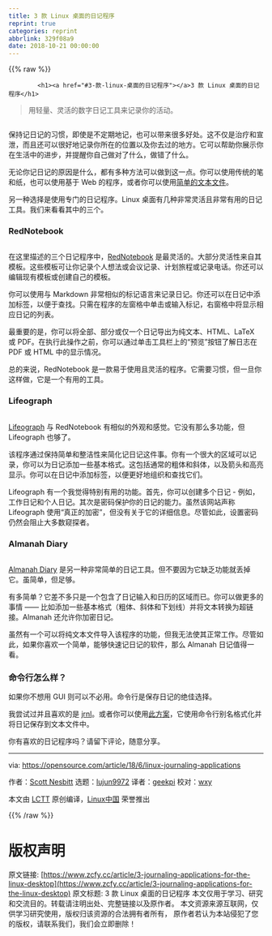 ```yaml
---
title: 3 款 Linux 桌面的日记程序
reprint: true
categories: reprint
abbrlink: 329f08a9
date: 2018-10-21 00:00:00
---
```


{{% raw %}}

            <h1><a href="#3-款-linux-桌面的日记程序"></a>3 款 Linux 桌面的日记程序</h1>
<blockquote>
<p>用轻量、灵活的数字日记工具来记录你的活动。</p>
</blockquote>
<p><a href="https://camo.githubusercontent.com/f1e1f0c59853c7eea24ad01305027fb95867b9b1/68747470733a2f2f6f70656e736f757263652e636f6d2f73697465732f64656661756c742f66696c65732f7374796c65732f696d6167652d66756c6c2d73697a652f7075626c69632f6c6561642d696d616765732f6465736b5f636c6f636b5f6a6f625f776f726b2e6a70673f69746f6b3d4e6a346675686c36"><img src="https://p0.ssl.qhimg.com/t01906a36101ea9b570.jpg" alt=""></a></p>
<p>保持记日记的习惯，即使是不定期地记，也可以带来很多好处。这不仅是治疗和宣泄，而且还可以很好地记录你所在的位置以及你去过的地方。它可以帮助你展示你在生活中的进步，并提醒你自己做对了什么，做错了什么。</p>
<p>无论你记日记的原因是什么，都有多种方法可以做到这一点。你可以使用传统的笔和纸，也可以使用基于 Web 的程序，或者你可以使用<a href="https://plaintextproject.online/2017/07/19/journal.html">简单的文本文件</a>。</p>
<p>另一种选择是使用专门的日记程序。Linux 桌面有几种非常灵活且非常有用的日记工具。我们来看看其中的三个。</p>
<h3><a href="#rednotebook"></a>RedNotebook</h3>
<p><a href="https://camo.githubusercontent.com/9f7d0448ca04e905e3958fe2d924d8e976156cd6/68747470733a2f2f6f70656e736f757263652e636f6d2f73697465732f64656661756c742f66696c65732f75706c6f6164732f7265642d6e6f7465626f6f6b2e706e67"><img src="https://p0.ssl.qhimg.com/t01c325810d32f8282d.png" alt=""></a></p>
<p>在这里描述的三个日记程序中，<a href="http://rednotebook.sourceforge.net">RedNotebook</a> 是最灵活的。大部分灵活性来自其模板。这些模板可让你记录个人想法或会议记录、计划旅程或记录电话。你还可以编辑现有模板或创建自己的模板。</p>
<p>你可以使用与 Markdown 非常相似的标记语言来记录日记。你还可以在日记中添加标签，以便于查找。只需在程序的左窗格中单击或输入标记，右窗格中将显示相应日记的列表。</p>
<p>最重要的是，你可以将全部、部分或仅一个日记导出为纯文本、HTML、LaTeX 或 PDF。在执行此操作之前，你可以通过单击工具栏上的“预览”按钮了解日志在 PDF 或 HTML 中的显示情况。</p>
<p>总的来说，RedNotebook 是一款易于使用且灵活的程序。它需要习惯，但一旦你这样做，它是一个有用的工具。</p>
<h3><a href="#lifeograph"></a>Lifeograph</h3>
<p><a href="https://camo.githubusercontent.com/e084069e86816c55c222826214c9e247bce95fb2/68747470733a2f2f6f70656e736f757263652e636f6d2f73697465732f64656661756c742f66696c65732f75706c6f6164732f6c6966656f67726170682e706e67"><img src="https://p0.ssl.qhimg.com/t01462f6c9874f81b1c.png" alt=""></a></p>
<p><a href="http://lifeograph.sourceforge.net/wiki/Main_Page">Lifeograph</a> 与 RedNotebook 有相似的外观和感觉。它没有那么多功能，但 Lifeograph 也够了。</p>
<p>该程序通过保持简单和整洁性来简化记日记这件事。你有一个很大的区域可以记录，你可以为日记添加一些基本格式。这包括通常的粗体和斜体，以及箭头和高亮显示。你可以在日记中添加标签，以便更好地组织和查找它们。</p>
<p>Lifeograph 有一个我觉得特别有用的功能。首先，你可以创建多个日记 - 例如，工作日记和个人日记。其次是密码保护你的日记的能力。虽然该网站声称 Lifeograph 使用“真正的加密”，但没有关于它的详细信息。尽管如此，设置密码仍然会阻止大多数窥探者。</p>
<h3><a href="#almanah-diary"></a>Almanah Diary</h3>
<p><a href="https://camo.githubusercontent.com/c4b32ebf2fc3a79fd96581ffa179a9ea745391df/68747470733a2f2f6f70656e736f757263652e636f6d2f73697465732f64656661756c742f66696c65732f75706c6f6164732f616c6d616e61682e706e67"><img src="https://p0.ssl.qhimg.com/t01ea149e85f5fa4eb0.png" alt=""></a></p>
<p><a href="https://wiki.gnome.org/Apps/Almanah_Diary">Almanah Diary</a> 是另一种非常简单的日记工具。但不要因为它缺乏功能就丢掉它。虽简单，但足够。</p>
<p>有多简单？它差不多只是一个包含了日记输入和日历的区域而已。你可以做更多的事情 —— 比如添加一些基本格式（粗体、斜体和下划线）并将文本转换为超链接。Almanah 还允许你加密日记。</p>
<p>虽然有一个可以将纯文本文件导入该程序的功能，但我无法使其正常工作。尽管如此，如果你喜欢一个简单，能够快速记日记的软件，那么 Almanah 日记值得一看。</p>
<h3><a href="#命令行怎么样"></a>命令行怎么样？</h3>
<p>如果你不想用 GUI 则可以不必用。命令行是保存日记的绝佳选择。</p>
<p>我尝试过并且喜欢的是 <a href="http://maebert.github.com/jrnl/">jrnl</a>。或者你可以使用<a href="http://tamilinux.wordpress.com/2007/07/27/writing-short-notes-and-diaries-from-the-cli/">此方案</a>，它使用命令行别名格式化并将日记保存到文本文件中。</p>
<p>你有喜欢的日记程序吗？请留下评论，随意分享。</p>
<hr>
<p>via: <a href="https://opensource.com/article/18/6/linux-journaling-applications">https://opensource.com/article/18/6/linux-journaling-applications</a></p>
<p>作者：<a href="https://opensource.com/users/scottnesbitt">Scott Nesbitt</a> 选题：<a href="https://github.com/lujun9972">lujun9972</a> 译者：<a href="https://github.com/geekpi">geekpi</a> 校对：<a href="https://github.com/wxy">wxy</a></p>
<p>本文由 <a href="https://github.com/LCTT/TranslateProject">LCTT</a> 原创编译，<a href="https://linux.cn/">Linux中国</a> 荣誉推出</p>

          
{{% /raw %}}

# 版权声明
原文链接: [https://www.zcfy.cc/article/3-journaling-applications-for-the-linux-desktop](https://www.zcfy.cc/article/3-journaling-applications-for-the-linux-desktop)
原文标题: 3 款 Linux 桌面的日记程序
本文仅用于学习、研究和交流目的。转载请注明出处、完整链接以及原作者。
本文资源来源互联网，仅供学习研究使用，版权归该资源的合法拥有者所有，
原作者若认为本站侵犯了您的版权，请联系我们，我们会立即删除！
